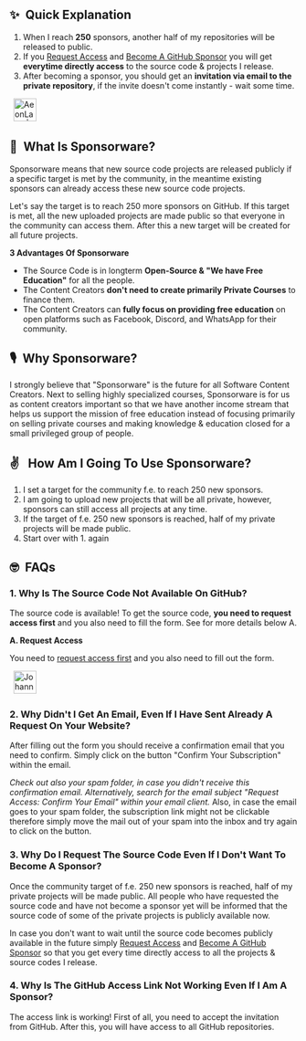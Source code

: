 ## ✨&ensp;Quick Explanation

1. When I reach **250** sponsors, another half of my repositories will be released to public. 
2. If you [Request Access](https://github.com/sponsors/aeonSolutions "Request Access") and [Become A GitHub Sponsor](https://github.com/sponsors/aeonSolutions "Become A GitHub Sponsor") you will get **everytime directly access** to the source code & projects I release. 
3. After becoming a sponsor, you should get an **invitation via email to the private repository**, if the invite doesn't come instantly - wait some time.

&ensp;[<img alt="AeonLabs | REQUEST" height="40px" src="https://firebasestorage.googleapis.com/v0/b/web-johannesmilke.appspot.com/o/other%2Fgithub%2Fsponsored%2Fbutton_request.png?alt=media" />](https://github.com/sponsors/aeonSolutions "REQUEST")

## 💖&ensp;What Is Sponsorware?

Sponsorware means that new source code projects are released publicly if a specific target is met by the community, in the meantime existing sponsors can already access these new source code projects.

Let's say the target is to reach 250 more sponsors on GitHub.
If this target is met, all the new uploaded projects are made public so that everyone in the community can access them. After this a new target will be created for all future projects.

**3 Advantages Of Sponsorware**

- The Source Code is in longterm **Open-Source & "We have Free Education"** for all the people.
- The Content Creators **don't need to create primarily Private Courses** to finance them.
- The Content Creators can **fully focus on providing free education** on open platforms such as Facebook, Discord, and WhatsApp for their community.

## 🎙️&ensp;Why Sponsorware?

I strongly believe that "Sponsorware" is the future for all Software Content Creators. Next to selling highly specialized courses, Sponsorware is for us as content creators important so that we have another income stream that helps us support the mission of free education instead of focusing primarily on selling private courses and making knowledge & education closed for a small privileged group of people.

## ✌&ensp; How Am I Going To Use Sponsorware?

1) I set a target for the community f.e. to reach 250 new sponsors.
2) I am going to upload new projects that will be all private, however, sponsors can still access all projects at any time.
3) If the target of f.e. 250 new sponsors is reached, half of my private projects will be made public.
4) Start over with 1. again

## 🤓&ensp;FAQs

### 1. Why Is The Source Code Not Available On GitHub?

The source code is available! To get the source code, **you need to request access first** and you also need to fill the form. See for more details below A.

**A. Request Access**

You need to [request access first](https://github.com/sponsors/aeonSolutions "Request Access") and you also need to fill out the form.

&ensp;[<img alt="JohannesMilke | REQUEST" height="40px" src="https://firebasestorage.googleapis.com/v0/b/web-johannesmilke.appspot.com/o/other%2Fgithub%2Fsponsored%2Fbutton_request.png?alt=media" />](https://github.com/sponsors/aeonSolutions "REQUEST")


### 2. Why Didn't I Get An Email, Even If I Have Sent Already A Request On Your Website?

After filling out the form you should receive a confirmation email that you need to confirm. Simply click on the button "Confirm Your Subscription" within the email.

*Check out also your spam folder, in case you didn't receive this confirmation email. Alternatively, search for the email subject "Request Access: Confirm Your Email" within your email client.* Also, in case the email goes to your spam folder, the subscription link might not be clickable therefore simply move the mail out of your spam into the inbox and try again to click on the button. 


### 3. Why Do I Request The Source Code Even If I Don't Want To Become A Sponsor?
Once the community target of f.e. 250 new sponsors is reached, half of my private projects will be made public. All people who have requested the source code and have not become a sponsor yet will be informed that the source code of some of the private projects is publicly available now.

In case you don't want to wait until the source code becomes publicly available in the future simply [Request Access](https://github.com/sponsors/aeonSolutions "Request Access") and [Become A GitHub Sponsor](https://github.com/sponsors/aeonSolutions "Become A GitHub Sponsor") so that you get every time directly access to all the projects & source codes I release.

### 4. Why Is The GitHub Access Link Not Working Even If I Am A Sponsor?
The access link is working! First of all, you need to accept the invitation from GitHub.  After this, you will have access to all GitHub repositories.


[sponsor]: https://github.com/sponsors/aeonSolutions
